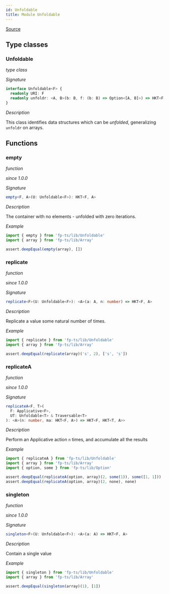 ```yaml
---
id: Unfoldable
title: Module Unfoldable
---
```


[Source](https://github.com/gcanti/fp-ts/blob/master/src/Unfoldable.ts)

## Type classes

### Unfoldable

_type class_

_Signature_

```ts
interface Unfoldable<F> {
  readonly URI: F
  readonly unfoldr: <A, B>(b: B, f: (b: B) => Option<[A, B]>) => HKT<F, A>
}
```

_Description_

This class identifies data structures which can be _unfolded_, generalizing `unfoldr` on arrays.

## Functions

### empty

_function_

_since 1.0.0_

_Signature_

```ts
empty<F, A>(U: Unfoldable<F>): HKT<F, A>
```

_Description_

The container with no elements - unfolded with zero iterations.

_Example_

```ts
import { empty } from 'fp-ts/lib/Unfoldable'
import { array } from 'fp-ts/lib/Array'

assert.deepEqual(empty(array), [])
```

### replicate

_function_

_since 1.0.0_

_Signature_

```ts
replicate<F>(U: Unfoldable<F>): <A>(a: A, n: number) => HKT<F, A>
```

_Description_

Replicate a value some natural number of times.

_Example_

```ts
import { replicate } from 'fp-ts/lib/Unfoldable'
import { array } from 'fp-ts/lib/Array'

assert.deepEqual(replicate(array)('s', 2), ['s', 's'])
```

### replicateA

_function_

_since 1.0.0_

_Signature_

```ts
replicateA<F, T>(
  F: Applicative<F>,
  UT: Unfoldable<T> & Traversable<T>
): <A>(n: number, ma: HKT<F, A>) => HKT<F, HKT<T, A>>
```

_Description_

Perform an Applicative action `n` times, and accumulate all the results

_Example_

```ts
import { replicateA } from 'fp-ts/lib/Unfoldable'
import { array } from 'fp-ts/lib/Array'
import { option, some } from 'fp-ts/lib/Option'

assert.deepEqual(replicateA(option, array)(2, some(1)), some([1, 1]))
assert.deepEqual(replicateA(option, array)(2, none), none)
```

### singleton

_function_

_since 1.0.0_

_Signature_

```ts
singleton<F>(U: Unfoldable<F>): <A>(a: A) => HKT<F, A>
```

_Description_

Contain a single value

_Example_

```ts
import { singleton } from 'fp-ts/lib/Unfoldable'
import { array } from 'fp-ts/lib/Array'

assert.deepEqual(singleton(array)(1), [1])
```

